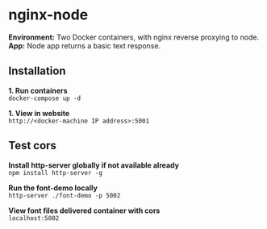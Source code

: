 # nginx-node

**Environment:** Two Docker containers, with nginx reverse proxying to node.
**App:** Node app returns a basic text response.


## Installation

**1. Run containers**  
`docker-compose up -d`

**1. View in website**  
`http://<docker-machine IP address>:5001`


## Test cors

**Install http-server globally if not available already**  
`npm install http-server -g`

**Run the font-demo locally**  
`http-server ./font-demo -p 5002`

**View font files delivered container with cors**  
`localhost:5002`
